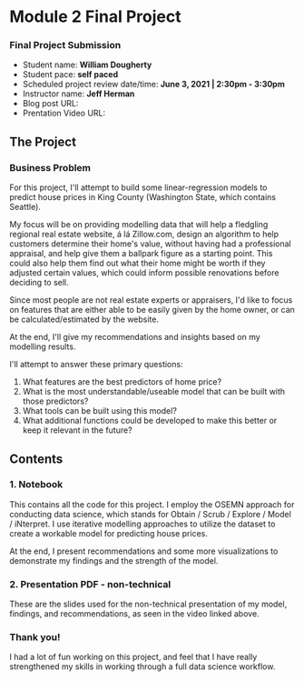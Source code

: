 
# Module 2 Final Project

### Final Project Submission

* Student name: **William Dougherty**
* Student pace: **self paced**
* Scheduled project review date/time: **June 3, 2021 | 2:30pm - 3:30pm**
* Instructor name: **Jeff Herman**
* Blog post URL:
* Prentation Video URL: 

## The Project

###  Business Problem

For this project, I'll attempt to build some linear-regression models to predict house prices in King County (Washington State, which contains Seattle).

My focus will be on providing modelling data that will help a fledgling regional real estate website, á lá Zillow.com, design an algorithm to help customers determine their home's value, without having had a professional appraisal, and help give them a ballpark figure as a starting point. This could also help them find out what their home might be worth if they adjusted certain values, which could inform possible renovations before deciding to sell.

Since most people are not real estate experts or appraisers, I'd like to focus on features that are either able to be easily given by the home owner, or can be calculated/estimated by the website.

At the end, I'll give my recommendations and insights based on my modelling results.

I'll attempt to answer these primary questions:

1. What features are the best predictors of home price?
2. What is the most understandable/useable model that can be built with those predictors?
3. What tools can be built using this model?
4. What additional functions could be developed to make this better or keep it relevant in the future?

## Contents

### 1. Notebook

This contains all the code for this project. I employ the OSEMN approach for conducting data science, which stands for Obtain / Scrub / Explore / Model / iNterpret. I use iterative modelling approaches to utilize the dataset to create a workable model for predicting house prices.

At the end, I present recommendations and some more visualizations to demonstrate my findings and the strength of the model.

### 2. Presentation PDF - non-technical

These are the slides used for the non-technical presentation of my model, findings, and recommendations, as seen in the video linked above.

### Thank you!

I had a lot of fun working on this project, and feel that I have really strengthened my skills in working through a full data science workflow.